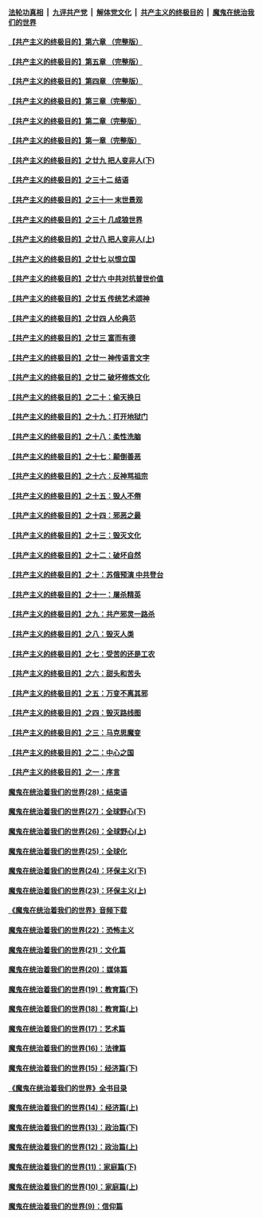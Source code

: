 ####  [法轮功真相](../../../../basic/blob/master/README.md?t=01302126) &nbsp;|&nbsp; [九评共产党](../../../../9ping.md/blob/master/README.md?t=01302126) &nbsp;|&nbsp; [解体党文化](../../../../jtdwh.md/blob/master/README.md?t=01302126)  &nbsp;|&nbsp; [共产主义的终极目的](../../../../gczydzjmd.md/blob/master/README.md?t=01302126) &nbsp;|&nbsp; [魔鬼在统治我们的世界](../../../../mgztzwmdsj.md/blob/master/README.md?t=01302126) 

#### [【共产主义的终极目的】第六章 （完整版）](../pages/nsc422/n11428913.md?t=01302126) 

#### [【共产主义的终极目的】第五章 （完整版）](../pages/nsc422/n11428912.md?t=01302126) 

#### [【共产主义的终极目的】第四章 （完整版）](../pages/nsc422/n11428907.md?t=01302126) 

#### [【共产主义的终极目的】第三章（完整版）](../pages/nsc422/n11428848.md?t=01302126) 

#### [【共产主义的终极目的】第二章（完整版）](../pages/nsc422/n11428831.md?t=01302126) 

#### [【共产主义的终极目的】第一章（完整版）](../pages/nsc422/n11417651.md?t=01302126) 

#### [【共产主义的终极目的】之廿九 把人变非人(下)](../pages/nsc422/n11344140.md?t=01302126) 

#### [【共产主义的终极目的】之三十二 结语](../pages/nsc422/n11360535.md?t=01302126) 

#### [【共产主义的终极目的】之三十一 末世景观](../pages/nsc422/n11351129.md?t=01302126) 

#### [【共产主义的终极目的】之三十 几成狼世界](../pages/nsc422/n11348280.md?t=01302126) 

#### [【共产主义的终极目的】之廿八 把人变非人(上)](../pages/nsc422/n11340492.md?t=01302126) 

#### [【共产主义的终极目的】之廿七 以恨立国](../pages/nsc422/n11336944.md?t=01302126) 

#### [【共产主义的终极目的】之廿六 中共对抗普世价值](../pages/nsc422/n11324785.md?t=01302126) 

#### [【共产主义的终极目的】之廿五 传统艺术颂神](../pages/nsc422/n11296396.md?t=01302126) 

#### [【共产主义的终极目的】之廿四 人伦典范](../pages/nsc422/n11296397.md?t=01302126) 

#### [【共产主义的终极目的】之廿三 富而有德](../pages/nsc422/n11283598.md?t=01302126) 

#### [【共产主义的终极目的】之廿一 神传语言文字](../pages/nsc422/n11263265.md?t=01302126) 

#### [【共产主义的终极目的】之廿二 破坏修炼文化](../pages/nsc422/n11245728.md?t=01302126) 

#### [【共产主义的终极目的】之二十：偷天换日](../pages/nsc422/n11238846.md?t=01302126) 

#### [【共产主义的终极目的】之十九：打开地狱门](../pages/nsc422/n11206376.md?t=01302126) 

#### [【共产主义的终极目的】之十八：柔性洗脑](../pages/nsc422/n11199994.md?t=01302126) 

#### [【共产主义的终极目的】之十七：颠倒善恶](../pages/nsc422/n11179782.md?t=01302126) 

#### [【共产主义的终极目的】之十六：反神骂祖宗](../pages/nsc422/n11166798.md?t=01302126) 

#### [【共产主义的终极目的】之十五：毁人不倦](../pages/nsc422/n11166792.md?t=01302126) 

#### [【共产主义的终极目的】之十四：邪恶之最](../pages/nsc422/n11150249.md?t=01302126) 

#### [【共产主义的终极目的】之十三：毁灭文化](../pages/nsc422/n11135227.md?t=01302126) 

#### [【共产主义的终极目的】之十二：破坏自然](../pages/nsc422/n11135214.md?t=01302126) 

#### [【共产主义的终极目的】之十：苏俄预演 中共登台](../pages/nsc422/n11118424.md?t=01302126) 

#### [【共产主义的终极目的】之十一：屠杀精英](../pages/nsc422/n11118442.md?t=01302126) 

#### [【共产主义的终极目的】之九：共产邪灵一路杀](../pages/nsc422/n11114139.md?t=01302126) 

#### [【共产主义的终极目的】之八：毁灭人类](../pages/nsc422/n11108503.md?t=01302126) 

#### [【共产主义的终极目的】之七：受苦的还是工农](../pages/nsc422/n11101809.md?t=01302126) 

#### [【共产主义的终极目的】之六：甜头和苦头](../pages/nsc422/n11096971.md?t=01302126) 

#### [【共产主义的终极目的】之五：万变不离其邪](../pages/nsc422/n11091285.md?t=01302126) 

#### [【共产主义的终极目的】之四：毁灭路线图](../pages/nsc422/n11086284.md?t=01302126) 

#### [【共产主义的终极目的】之三：马克思魔变](../pages/nsc422/n11061941.md?t=01302126) 

#### [【共产主义的终极目的】之二：中心之国](../pages/nsc422/n11047728.md?t=01302126) 

#### [【共产主义的终极目的】之一：序言](../pages/nsc422/n11086077.md?t=01302126) 

#### [魔鬼在统治着我们的世界(28)：结束语](../pages/nsc422/n10936246.md?t=01302126) 

#### [魔鬼在统治着我们的世界(27)：全球野心(下)](../pages/nsc422/n10928319.md?t=01302126) 

#### [魔鬼在统治着我们的世界(26)：全球野心(上)](../pages/nsc422/n10900318.md?t=01302126) 

#### [魔鬼在统治着我们的世界(25)：全球化](../pages/nsc422/n10788205.md?t=01302126) 

#### [魔鬼在统治着我们的世界(24)：环保主义(下)](../pages/nsc422/n10695307.md?t=01302126) 

#### [魔鬼在统治着我们的世界(23)：环保主义(上)](../pages/nsc422/n10688613.md?t=01302126) 

#### [《魔鬼在统治着我们的世界》音频下载](../pages/nsc422/n10635553.md?t=01302126) 

#### [魔鬼在统治着我们的世界(22)：恐怖主义](../pages/nsc422/n10614727.md?t=01302126) 

#### [魔鬼在统治着我们的世界(21)：文化篇](../pages/nsc422/n10597706.md?t=01302126) 

#### [魔鬼在统治着我们的世界(20)：媒体篇](../pages/nsc422/n10586579.md?t=01302126) 

#### [魔鬼在统治着我们的世界(19)：教育篇(下)](../pages/nsc422/n10564808.md?t=01302126) 

#### [魔鬼在统治着我们的世界(18)：教育篇(上)](../pages/nsc422/n10526970.md?t=01302126) 

#### [魔鬼在统治着我们的世界(17)：艺术篇](../pages/nsc422/n10499093.md?t=01302126) 

#### [魔鬼在统治着我们的世界(16)：法律篇](../pages/nsc422/n10485969.md?t=01302126) 

#### [魔鬼在统治着我们的世界(15)：经济篇(下)](../pages/nsc422/n10469975.md?t=01302126) 

#### [《魔鬼在统治着我们的世界》全书目录](../pages/nsc422/n10464261.md?t=01302126) 

#### [魔鬼在统治着我们的世界(14)：经济篇(上)](../pages/nsc422/n10457370.md?t=01302126) 

#### [魔鬼在统治着我们的世界(13)：政治篇(下)](../pages/nsc422/n10448270.md?t=01302126) 

#### [魔鬼在统治着我们的世界(12)：政治篇(上)](../pages/nsc422/n10444576.md?t=01302126) 

#### [魔鬼在统治着我们的世界(11)：家庭篇(下)](../pages/nsc422/n10440961.md?t=01302126) 

#### [魔鬼在统治着我们的世界(10)：家庭篇(上)](../pages/nsc422/n10435448.md?t=01302126) 

#### [魔鬼在统治着我们的世界(9)：信仰篇](../pages/nsc422/n10432159.md?t=01302126) 


